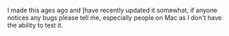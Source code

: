 I made this ages ago and ]have recently updated it somewhat, if anyone notices any bugs please tell me, especially people on Mac as I don't have the ability to test it.

